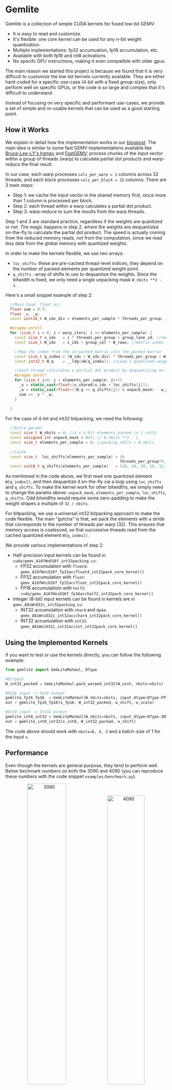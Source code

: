 # Gemlite
Gemlite is a collection of simple CUDA kernels for fused low-bit GEMV:
* It is easy to read and customize.
* It's flexible: one core kernel can be used for any n-bit weight quantization.
* Multiple implementations: fp32 accumuation, fp16 accumulation, etc.
* Available with both fp16 and int8 activations.
* No specifc GPU instructions, making it even compatible with older gpus.

The main reason we started this project is because we found that it is very difficult to customize the low-bit kernels currently available. They are either hard-coded for a specific use-case (4-bit with a fixed group-size), only perform well on specific GPUs, or the code is so large and complex that it's difficult to understand.

Instead of focusing on very specific and performant use-cases, we provide a set of simple and re-usable kernels that can be used as a good starting point.

## How it Works
We explain in detail how the implementation works in our <a href="https://mobiusml.github.io/gemlite_blogpost/">blogpost</a>. 
The main idea is similar to some fast GEMV implementations available like <a href="https://github.com/Bruce-Lee-LY/cuda_hgemv">Bruce-Lee-LY's hgmev</a> and <a href="https://github.com/wangsiping97/FastGEMV">FastGEMV</a>: process chunks of the input vector within a group of threads (warp) to calculate partial dot products and warp-reduce the final result. 

In our case, each warp processes `cols_per_warp = 1` columns across 32 threads, and each block processes `cols_per_block = 32` columns. There are 3 main steps:
* Step 1: we cache the input vector in the shared memory first, since more than 1 column is processed per block.
* Step 2: each thread within a warp calculates a partial dot product.
* Step 3: warp-reduce to sum the results from the warp threads.

Step 1 and 3 are standard practice, regardless if the weights are quantized or not. The magic happens in step 2, where the weights are dequantized on-the-fly to calculate the partial dot product. The speed is actually coming from the reduced memory reads, not from the computation, since we read less data from the global memory with quantized weights.

In order to make the kernels flexible, we use two arrays:
* `loc_shifts`: these are pre-cached thread-level indices, they depend on the number of packed elements per quantized weight point.
* `q_shifts` : array of shifts to use to dequantize the weights.
Since the bitwidth is fixed, we only need a single unpacking mask `W_nbits **2 - 1`.

Here's a small snippet example of step 2:
```C++
  //Main loop: float acc                                      
  float sum = 0.f;
  float _x, _w;
  const uint16_t W_idx_div = elements_per_sample * threads_per_group; //max val 1024

  #pragma unroll
  for (size_t i = 0; i < warp_iters; i += elements_per_sample) {
    const size_t x_idx   = i * threads_per_group + group_lane_id; //vector index
    const size_t W_idx   = x_idx + group_col * W_rows; //matrix index (un-packed)

    //Map the index from the un-packed matrix into the packed matrix 
    const size_t q_index = (W_idx / W_idx_div) * threads_per_group + W_idx % threads_per_group;
    const int32_t W_q    = __ldg(&W[q_index]); //Load 1 quantized weight value

    //Each thread calculates a partial dot product by dequantizing on-the-fly
    #pragma unroll
    for (size_t j=0; j < elements_per_sample; j++){
      _x = static_cast<float>(x_shared[x_idx + loc_shifts[j]]);
      _w = static_cast<float>((W_q >> q_shifts[j]) & unpack_mask) - w_zero; //dequantize
      sum += _x * _w;
    }
    
  }
```
For the case of 4-bit and int32 bitpacking, we need the following:
```C++
  //Extra params
  const size_t W_nbits = 4; //4 x 4-bit elements packed in 1 int32
  const unsigned int unpack_mask = 0xf; // W_nbits **2 - 1
  const size_t elements_per_sample = 8; //packing_nbits / W_nbits
 
  //Cache
  const size_t  loc_shifts[elements_per_sample] = {0                  , threads_per_group  , threads_per_group*2, threads_per_group*3,
                                                  threads_per_group*4,  threads_per_group*5, threads_per_group*6, threads_per_group*7};
  const uint8_t q_shifts[elements_per_sample]   = {28, 24, 20, 16, 12, 8, 4, 0}; //32 - W_nbits*i
```
As mentioned in the code above, we first read one quantized element `W[q_index])`, and then dequantize it on-the-fly via a loop using `loc_shifts` and `q_shifts`. To make the kernel work for other bitwidths, we simply need to change the params above: `unpack_mask`, `elements_per_sample`, `loc_shifts`, `q_shifts`. Odd bitwidths would require some zero-padding to make the weight shapes a multiple of `32 / nbits`.

For bitpacking, we use a universal int32 bitpacking approach to make the code flexible. The main "gotcha" is that, we pack the elements with a stride that corresponds to the number of threads per warp (32). This ensures that memory access is coalesced, so that successive threads read from the cached quantized element 
`W[q_index])`.

We provide various implementations of step 2:
* Half-precision input kernels can be found in `cuda/gemv_A16fWnO16f_int32packing.cu`:
  - FP32 accumulation with `float4`: `gemv_A16fWniO16f_fp32accfloat4_int32pack_core_kernel()`
  - FP32 accumulation with `float`: `gemv_A16fWniO16f_fp32accfloat_int32pack_core_kernel()`
  - FP16 accumulatiom with `half2`: `cuda/gemv_A16fWniO16f_fp16acchalf2_int32pack_core_kernel()`
* Integer (8-bit) input kernels can be found in kernels are in `gemv_A8iWnO32i_int32packing.cu`:
  - INT32 accumulation with `char4` and `dp4a`: `gemv_A8iWniO32i_int32accchar4_int32pack_core_kernel()`
  - INT32 accumulation with `int32`: `gemv_A8iWniO32i_int32accint_int32pack_core_kernel()`

## Using the Implemented Kernels
If you want to test or use the kernels directly, you can follow the following example:
```Python
from gemlite import GemLiteMatmul, DType

#Bitpack
W_int32_packed = GemLiteMatmul.pack_warped_int32(W_uint, nbits=nbits) 

#Fp16 input -> Fp16 output
gemlite_fp16_fp16  = GemLiteMatmul(W_nbits=nbits, input_dtype=DType.FP16, output_dtype=DType.FP16).forward
out = gemlite_fp16_fp16(x_fp16, W_int32_packed, w_shift, w_scale) 

#Int8 input -> Int32 output
gemlite_int8_int32 = GemLiteMatmul(W_nbits=nbits, input_dtype=DType.INT8, output_dtype=DType.INT32).forward
out = gemlite_int8_int32(x_int8, W_int32_packed, w_shift)
```
The code above should work with `nbits=8, 4, 2` and a batch-size of 1 for the input `x`.

## Performance
Even-though the kernels are general purpose, they tend to perform well. Below bechmark numbers on both the 3090 and 4090 (you can reproduce these numbers with the code snippet `examples/benchmark.py`).
 <div class="row"><center>
  <div class="column">
    <img src="https://github.com/mobiusml/gemlite/blob/master/images/gemlite_3090_fp16.png" alt="3090" style="width:49%">
	<img src="https://github.com/mobiusml/gemlite/blob/master/images/gemlite_4090_fp16.png" alt="4090" style="width:48%">
  </div>
 </center>
</div> 

## Limitations
* Only a batch-size of 1 is supported. 
* Only scalar zero-point/scaling for the moment. Channel-wise normalization can be done outside the matmul call, but grouping support is missing.
* Odd bitwidths support like 3-bit is broken because they require padding that makes the number of rows not divisible by the number of columns per warp (32). There's a way to pad the shared memory with zeros to match the padding and add an `if` statement to avoid accessing indices outside the range, but it doesn't give the correct results for the moment.
* Maybe it's a better to follow <a href="https://github.com/wangsiping97/FastGEMV">FastGEMV</a>'s idea that uses a predefined chunk-size to be processed by the threads. This would allow a more flexible usage of the shared memory.


### Citation 📜
```
@misc{badri2024gemlite,
title  = {Gemlite: Towards Building Custom Low-Bit Fused CUDA Kernels.},
url    = {https://github.com/mobiusml/gemlite},
author = {Hicham Badri, Appu Shaji},
month  = {August},
year   = {2024}
```
 

